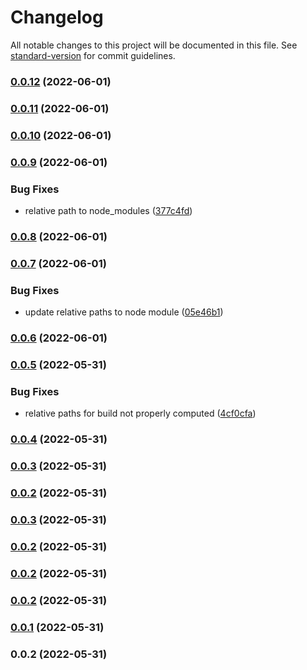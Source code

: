 # Changelog

All notable changes to this project will be documented in this file. See [standard-version](https://github.com/conventional-changelog/standard-version) for commit guidelines.

### [0.0.12](https://github.com/ThorstenSuckow/create-conjoon/compare/v0.0.11...v0.0.12) (2022-06-01)

### [0.0.11](https://github.com/ThorstenSuckow/create-conjoon/compare/v0.0.10...v0.0.11) (2022-06-01)

### [0.0.10](https://github.com/ThorstenSuckow/create-conjoon/compare/v0.0.9...v0.0.10) (2022-06-01)

### [0.0.9](https://github.com/ThorstenSuckow/create-conjoon/compare/v0.0.8...v0.0.9) (2022-06-01)


### Bug Fixes

* relative path to node_modules ([377c4fd](https://github.com/ThorstenSuckow/create-conjoon/commit/377c4fde009cf350659f1153b9e80017b2d8ca15))

### [0.0.8](https://github.com/ThorstenSuckow/create-conjoon/compare/v0.0.7...v0.0.8) (2022-06-01)

### [0.0.7](https://github.com/ThorstenSuckow/create-conjoon/compare/v0.0.6...v0.0.7) (2022-06-01)


### Bug Fixes

* update relative paths to node module ([05e46b1](https://github.com/ThorstenSuckow/create-conjoon/commit/05e46b1a8cc53ccbbcc8d0b6c937171b5aa02b21))

### [0.0.6](https://github.com/conjoon/create-conjoon/compare/v0.0.5...v0.0.6) (2022-06-01)

### [0.0.5](https://github.com/conjoon/create-conjoon/compare/v0.0.4...v0.0.5) (2022-05-31)


### Bug Fixes

* relative paths for build not properly computed ([4cf0cfa](https://github.com/conjoon/create-conjoon/commit/4cf0cfa5b2a2651c4a54dee4ab03f1526c10da39))

### [0.0.4](https://github.com/conjoon/create-conjoon/compare/v0.0.3...v0.0.4) (2022-05-31)

### [0.0.3](https://github.com/conjoon/create-conjoon/compare/v0.0.2...v0.0.3) (2022-05-31)

### [0.0.2](https://github.com/conjoon/create-conjoon/compare/v0.0.1...v0.0.2) (2022-05-31)

### [0.0.3](https://github.com/conjoon/create-conjoon/compare/v0.0.2...v0.0.3) (2022-05-31)

### [0.0.2](https://github.com/conjoon/create-conjoon/compare/v0.0.1...v0.0.2) (2022-05-31)

### [0.0.2](https://github.com/conjoon/create-conjoon/compare/v0.0.1...v0.0.2) (2022-05-31)

### [0.0.2](https://github.com/conjoon/create-conjoon/compare/v0.0.1...v0.0.2) (2022-05-31)

### [0.0.1](https://github.com/conjoon/create-conjoon/compare/v0.0.2...v0.0.1) (2022-05-31)

### 0.0.2 (2022-05-31)
